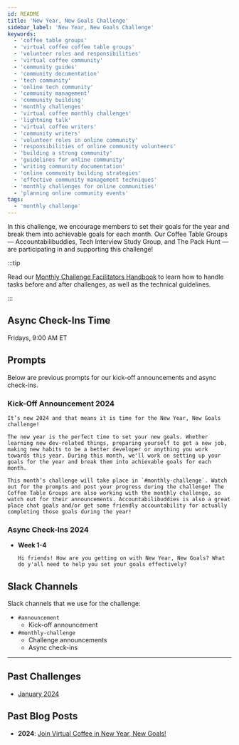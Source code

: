 ```yaml
---
id: README
title: 'New Year, New Goals Challenge'
sidebar_label: 'New Year, New Goals Challenge'
keywords:
  - 'coffee table groups'
  - 'virtual coffee coffee table groups'
  - 'volunteer roles and responsibilities'
  - 'virtual coffee community'
  - 'community guides'
  - 'community documentation'
  - 'tech community'
  - 'online tech community'
  - 'community management'
  - 'community building'
  - 'monthly challenges'
  - 'virtual coffee monthly challenges'
  - 'lightning talk'
  - 'virtual coffee writers'
  - 'community writers'
  - 'volunteer roles in online community'
  - 'responsibilities of online community volunteers'
  - 'building a strong community'
  - 'guidelines for online community'
  - 'writing community documentation'
  - 'online community building strategies'
  - 'effective community management techniques'
  - 'monthly challenges for online communities'
  - 'planning online community events'
tags:
  - 'monthly challenge'
---
```


In this challenge, we encourage members to set their goals for the year and break them into achievable goals for each month. Our Coffee Table Groups — Accountabilibuddies, Tech Interview Study Group, and The Pack Hunt — are participating in and supporting this challenge!

:::tip

Read our [Monthly Challenge Facilitators Handbook](../facilitators-docs/README.md) to learn how to handle tasks before and after challenges, as well as the technical guidelines.

:::

## Async Check-Ins Time

Fridays, 9:00 AM ET

## Prompts

Below are previous prompts for our kick-off announcements and async check-ins.

### Kick-Off Announcement 2024

```text
It’s now 2024 and that means it is time for the New Year, New Goals challenge!

The new year is the perfect time to set your new goals. Whether learning new dev-related things, preparing yourself to get a new job, making new habits to be a better developer or anything you work towards this year. During this month, we'll work on setting up your goals for the year and break them into achievable goals for each month.

This month’s challenge will take place in `#monthly-challenge`. Watch out for the prompts and post your progress during the challenge! The Coffee Table Groups are also working with the monthly challenge, so watch out for their announcements. Accountabilibuddies is also a great place chat goals and/or get some friendly accountability for actually completing those goals during the year!
```

### Async Check-Ins 2024

- **Week 1-4**

  ```text
  Hi friends! How are you getting on with New Year, New Goals? What do y'all need to help you set your goals effectively?
  ```

## Slack Channels

Slack channels that we use for the challenge:

- `#announcement`
  - Kick-off announcement
- `#monthly-challenge`
  - Challenge announcements
  - Async check-ins

---

## Past Challenges

- [January 2024](https://virtualcoffee.io/monthlychallenges/jan-2024)

## Past Blog Posts

- **2024**: [Join Virtual Coffee in New Year, New Goals!](https://dev.to/virtualcoffee/join-virtual-coffee-in-new-year-new-goals-241m)
